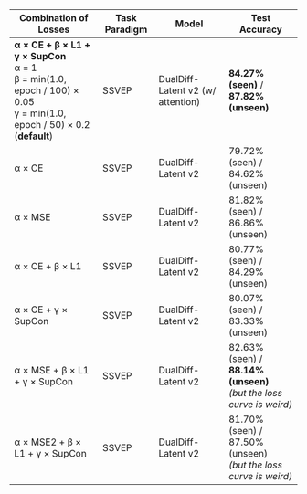 | **Combination of Losses** | **Task Paradigm** | **Model** | **Test Accuracy** |
|---------------------------|-------------------|-----------|-------------------|
| **α × CE + β × L1 + γ × SupCon**<br>α = 1<br>β = min(1.0, epoch / 100) × 0.05<br>γ = min(1.0, epoch / 50) × 0.2 (**default**) | SSVEP | DualDiff-Latent v2 (w/ attention) | **84.27% (seen)** / **87.82% (unseen)** |
| α × CE | SSVEP | DualDiff-Latent v2 | 79.72% (seen) / 84.62% (unseen) |
| α × MSE | SSVEP | DualDiff-Latent v2 | 81.82% (seen) / 86.86% (unseen) |
| α × CE + β × L1 | SSVEP | DualDiff-Latent v2 | 80.77% (seen) / 84.29% (unseen) |
| α × CE + γ × SupCon | SSVEP | DualDiff-Latent v2 | 80.07% (seen) / 83.33% (unseen) |
| α × MSE + β × L1 + γ × SupCon | SSVEP | DualDiff-Latent v2 | 82.63% (seen) / **88.14% (unseen)** <br>*(but the loss curve is weird)* |
| α × MSE2 + β × L1 + γ × SupCon | SSVEP | DualDiff-Latent v2 | 81.70% (seen) / 87.50% (unseen) <br>*(but the loss curve is weird)* |
